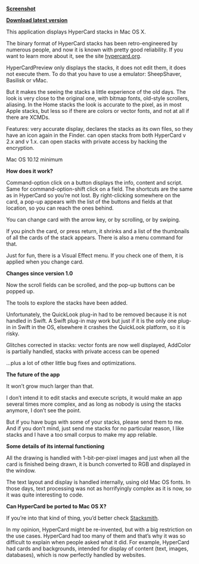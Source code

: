 **[Screenshot](http://www.hostingpics.net/viewer.php?id=554516HyperCardPreview.png)**

**[Download latest version](https://github.com/PierreLorenzi/HyperCardPreview/releases/download/1.1.0/HyperCardPreview.app.zip)**

This application displays HyperCard stacks in Mac OS X.

The binary format of HyperCard stacks has been retro-engineered by numerous people, and now it is known with pretty good reliability. If you want to learn more about it, see the site [hypercard.org](http://hypercard.org).

HyperCardPreview only displays the stacks, it does not edit them, it does not execute them. To do that you have to use a emulator: SheepShaver, Basilisk or vMac.

But it makes the seeing the stacks a little experience of the old days. The look is very close to the original one, with bitmap fonts, old-style scrollers, aliasing. In the Home stacks the look is accurate to the pixel, as in most Apple stacks, but less so if there are colors or vector fonts, and not at all if there are XCMDs.


Features:
very accurate display,
declares the stacks as its own files, so they have an icon again in the Finder.
can open stacks from both HyperCard v 2.x and v 1.x.
can open stacks with private access by hacking the encryption.

Mac OS 10.12 minimum


**How does it work?**

Command-option click on a button displays the info, content and script. Same for command-option-shift click on a field. The shortcuts are the same as in HyperCard so you’re not lost. By right-clicking somewhere on the card, a pop-up appears with the list of the buttons and fields at that location, so you can reach the ones behind.

You can change card with the arrow key, or by scrolling, or by swiping.

If you pinch the card, or press return, it shrinks and a list of the thumbnails of all the cards of the stack appears. There is also a menu command for that.

Just for fun, there is a Visual Effect menu. If you check one of them, it is applied when you change card.


**Changes since version 1.0**

Now the scroll fields can be scrolled, and the pop-up buttons can be popped up.

The tools to explore the stacks have been added.

Unfortunately, the QuickLook plug-in had to be removed because it is not handled in Swift. A Swift plug-in may work but just if it is the only one plug-in in Swift in the OS, elsewhere it crashes the QuickLook platform, so it is risky.

Glitches corrected in stacks:
vector fonts are now well displayed,
AddColor is partially handled,
stacks with private access can be opened

…plus a lot of other little bug fixes and optimizations.


**The future of the app**

It won’t grow much larger than that.

I don’t intend it to edit stacks and execute scripts, it would make an app several times more complex, and as long as nobody is using the stacks anymore, I don’t see the point.

But if you have bugs with some of your stacks, please send them to me. And if you don’t mind, just send me stacks for no particular reason, I like stacks and I have a too small corpus to make my app reliable.


**Some details of its internal functioning**

All the drawing is handled with 1-bit-per-pixel images and just when all the card is finished being drawn, it is bunch converted to RGB and displayed in the window.

The text layout and display is handled internally, using old Mac OS fonts. In those days, text processing was not as horrifyingly complex as it is now, so it was quite interesting to code.


**Can HyperCard be ported to Mac OS X?**

If you’re into that kind of thing, you’d better check [Stacksmith](https://github.com/uliwitness/Stacksmith).

In my opinion, HyperCard might be re-invented, but with a big restriction on the use cases. HyperCard had too many of them and that’s why it was so difficult to explain when people asked what it did. For example, HyperCard had cards and backgrounds, intended for display of content (text, images, databases), which is now perfectly handled by websites.
